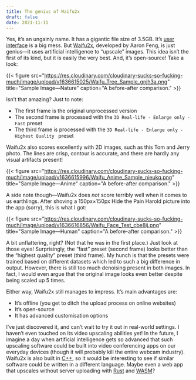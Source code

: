 ```yaml
---
title: The genius of Waifu2x
draft: false
date: 2021-11-11
---
```


<link rel="stylesheet" href="https://unpkg.com/beerslider/dist/BeerSlider.css">

Yes, it’s an ungainly name. It has a gigantic file size of 3.5GB. It’s [user interface](https://res.cloudinary.com/cloudinary-sucks-so-fucking-much/image/upload/v1636614022/Waifu_Screenshot_q3o3xe.jpg) is a big mess. But [Waifu2x](https://github.com/AaronFeng753/Waifu2x-Extension-GUI), developed by Aaron Feng, is just genius—it uses artificial intelligence to “upscale” images. This idea isn’t the first of its kind, but it is easily the very best. And, it’s open-source! Take a look:

{{< figure src="https://res.cloudinary.com/cloudinary-sucks-so-fucking-much/image/upload/v1636615025/Waifu_Tree_Sample_gnjh3a.png" title="Sample Image—Nature" caption="A before-after comparison." >}}

Isn’t that amazing? Just to note:

- The first frame is the original unprocessed version
- The second frame is processed with the ```3D Real-life - Enlarge only - Fast``` preset
- The third frame is processed with the ```3D Real-life - Enlarge only - Highest Quality ``` preset

Waifu2x also scores excellently with 2D images, such as this Tom and Jerry photo. The lines are crisp, contour is accurate, and there are hardly any visual artifacts present!

{{< figure src="https://res.cloudinary.com/cloudinary-sucks-so-fucking-much/image/upload/v1636615996/Waifu_Anime_Sample_nieukq.png" title="Sample Image—Anime" caption="A before-after comparison." >}}

A side note though—Waifu2x does _not_ score terribly well when it comes to us earthlings. After shoving a 150px×150px Hide the Pain Harold picture into the app (sorry), this is what I got:

{{< figure src="https://res.cloudinary.com/cloudinary-sucks-so-fucking-much/image/upload/v1636616856/Waifu_Face_Test_cbe8ij.png" title="Sample Image—Human" caption="A before-after comparison." >}}

A bit unflattering, right? (Not that he was in the first place.) Just look at those eyes! Surprisingly, the “fast” preset (second frame) looks better than the “highest quality” preset (third frame). My hunch is that the presets were trained based on different datasets which led to such a big difference in output. However, there is still too much denoising present in both images. In fact, I would even argue that the original image looks even better despite being scaled up 5 times.

Either way, Waifu2x still manages to impress. It’s main advantages are:

- It’s offline (you get to ditch the upload process on online websites)
- It’s open-source
- It has advanced customisation options

I’ve just discovered it, and can’t wait to try it out in real-world settings. I haven’t even touched on its video upscaling abilities yet! In the future, I imagine a day when artificial intelligence gets so advanced that such upscaling software could be built into video conferencing apps on our everyday devices (though it will probably kill the entire webcam industry). Waifu2x is also built in [C++](https://en.wikipedia.org/wiki/C%2B%2B), so it would be interesting to see if similar software could be written in a different language. Maybe even a web app that upscales without server uploading with [Rust](https://www.rust-lang.org/) and <smcp>[WASM](https://webassembly.org/)</smcp>?
